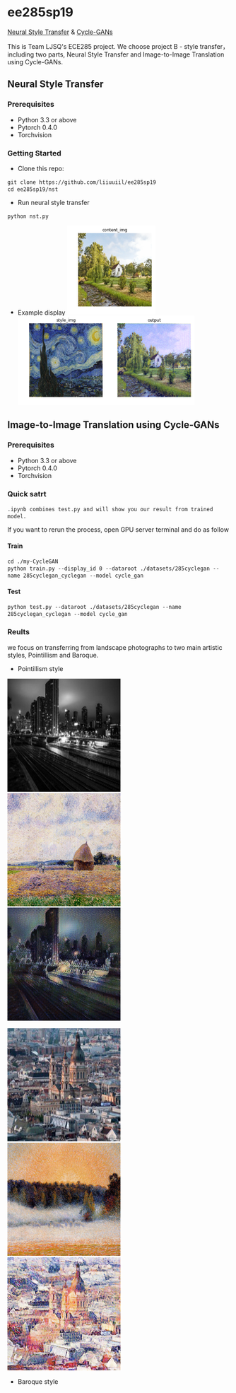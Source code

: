 # ee285sp19 
[Neural Style Transfer](https://github.com/liiuuiil/ee285sp19/blob/master/README.md#neural-style-transfer)  &   [Cycle-GANs](https://github.com/liiuuiil/ee285sp19/blob/master/README.md#image-to-image-translation-using-cycle-gans)

This is Team LJSQ's ECE285 project. We choose project B - style transfer，including two parts, Neural Style Transfer and Image-to-Image Translation using Cycle-GANs.

## Neural Style Transfer
### Prerequisites
  * Python 3.3 or above
  * Pytorch 0.4.0
  * Torchvision
### Getting Started
- Clone this repo:
```
git clone https://github.com/liiuuiil/ee285sp19
cd ee285sp19/nst
```
- Run neural style transfer
```
python nst.py 
```
- Example display
<img src="https://github.com/liiuuiil/ee285sp19/blob/master/image/nstoutput/house.png" width="200"/><img src="https://github.com/liiuuiil/ee285sp19/blob/master/image/nstoutput/starrynight.png" width="200"/><img src="https://github.com/liiuuiil/ee285sp19/blob/master/image/nstoutput/output.png" width="200"/>
 
    
## Image-to-Image Translation using Cycle-GANs
### Prerequisites
  * Python 3.3 or above
  * Pytorch 0.4.0
  * Torchvision
### Quick satrt
    .ipynb combines test.py and will show you our result from trained model.
If you want to rerun the process, open GPU server terminal and do as follow
#### Train
    cd ./my-CycleGAN
    python train.py --display_id 0 --dataroot ./datasets/285cyclegan --name 285cyclegan_cyclegan --model cycle_gan
#### Test
    python test.py --dataroot ./datasets/285cyclegan --name 285cyclegan_cyclegan --model cycle_gan
### Reults
we focus on transferring from landscape photographs to two main artistic styles, Pointillism and Baroque.
   * Pointillism style

![image](https://github.com/liiuuiil/ee285sp19/blob/master/image/Pointillism%20style/epoch198_real_B.png)![image](https://github.com/liiuuiil/ee285sp19/blob/master/image/Pointillism%20style/epoch198_real_A.png)![image](https://github.com/liiuuiil/ee285sp19/blob/master/image/Pointillism%20style/epoch198_fake_A.png)

![image](https://github.com/liiuuiil/ee285sp19/blob/master/image/Pointillism%20style/epoch180_real_B.png)![image](https://github.com/liiuuiil/ee285sp19/blob/master/image/Pointillism%20style/epoch178_real_A.png)![image](https://github.com/liiuuiil/ee285sp19/blob/master/image/Pointillism%20style/epoch180_fake_A.png)
   * Baroque style
